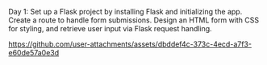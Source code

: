 Day 1: Set up a Flask project by installing Flask and initializing the app. Create a route to handle form submissions. Design an HTML form with CSS for styling, and retrieve user input via Flask request handling.

https://github.com/user-attachments/assets/dbddef4c-373c-4ecd-a7f3-e60de57a0e3d

